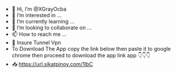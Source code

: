 - 👋 Hi, I’m @XGrayOcba
- 👀 I’m interested in ...
- 🌱 I’m currently learning ...
- 💞️ I’m looking to collaborate on ...
- 📫 How to reach me ...
- 🔰 Insure Tunnel Vpn
- To Download The App copy the link below
then paste it to google chrome then proceed
to download the app link app 👇👇👇
- 📥 https://url.sikatpinoy.com/1lbC

<!---
XGrayOcba/XGrayOcba is a ✨ special ✨ repository because its `README.md` (this file) appears on your GitHub profile.
You can click the Preview link to take a look at your changes.
--->
